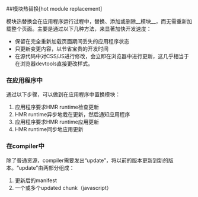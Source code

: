 ##模块热替换[hot module replacement] 

模块热替换会在应用程序运行过程中，替换、添加或删除__模块__，而无需重新加载整个页面。主要是通过以下几种方法，来显著加快开发速度：

* 保留在完全重新加载页面期间丢失的应用程序状态
* 只更新变更内容，以节省宝贵的开发时间
* 在源代码中对CSS/JS进行修改，会立即在浏览器中进行更新，这几乎相当于在浏览器devtools直接更改样式。



### 在应用程序中

通过以下步骤，可以做到在应用程序中置换模块：

1. 应用程序要求HMR runtime检查更新
2. HMR runtime异步地栽在更新，然后通知应用程序
3. 应用程序要求HMR runtime应用更新
4. HMR runtime同步地应用更新



### 在compiler中

除了普通资源，compiler需要发出“update”，将以前的版本更新到新的版本。“update”由两部分组成：

1. 更新后的manifest
2. 一个或多个updated chunk（javascript）

